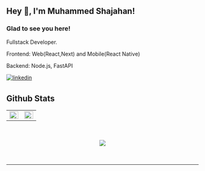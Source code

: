 ## Hey 👋, I'm Muhammed Shajahan!  
  



### Glad to see you here!  
Fullstack Developer. 

Frontend:
Web(React,Next) and Mobile(React Native)

Backend:
Node.js, FastAPI

<a href="https://linkedin.com/in/muhammed-shajahan-796335222" target="_blank">
<img src=https://img.shields.io/badge/linkedin-%231E77B5.svg?&style=for-the-badge&logo=linkedin&logoColor=white alt=linkedin style="margin-bottom: 5px;" />
</a>  
  
<br/>  

## Github Stats  
<table><tr><td valign="top" width="50%">

<img src="https://github-readme-stats.vercel.app/api?username=Mindless-Magnet&show_icons=true&count_private=true&hide_border=true" align="left" style="width: 100%" />

</td><td valign="top" width="50%">

<div align="center"><img src="https://github-readme-stats.vercel.app/api/top-langs/?username=Mindless-Magnet&hide_border=true&layout=compact" align="center" style="width: 100%" /></div>

</td></tr></table>  

<br/>  

  

<br/>  

<div align="center">
<img src="https://komarev.com/ghpvc/?username=Mindless-Magnet&&style=flat-square" align="center" />
</div>  
  

<br/>  


<br />

----
